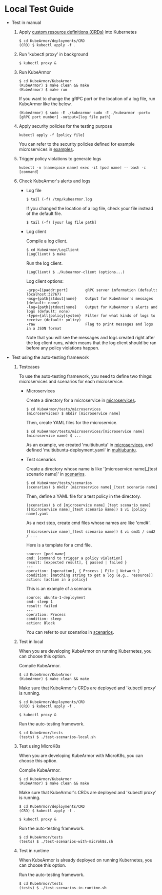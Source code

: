 # Local Test Guide

*  Test in manual
    1. Apply [custom resource definitions (CRDs)](../deployments/CRD) into Kubernetes

        ```text
        $ cd KubeArmor/deployments/CRD
        (CRD) $ kubectl apply -f .
        ```

    2. Run 'kubectl proxy' in background

        ```text
        $ kubectl proxy &
        ```

    3. Run KubeArmor

        ```text
        $ cd KubeArmor/KubeArmor
        (KubeArmor) $ make clean && make
        (KubeArmor) $ make run
        ```

        If you want to change the gRPC port or the location of a log file, run KubeArmor like the below.

        ```text
        (KubeArmor) $ sudo -E ./kubearmor sudo -E ./kubearmor -port=[gRPC port number] -output=[log file path]
        ```

    4. Apply security policies for the testing purpose

        ```text
        kubectl apply -f [policy file]
        ```

        You can refer to the security policies defined for example microservices in [examples](../examples).

    5. Trigger policy violations to generate logs

        ```text
        kubectl -n [namespace name] exec -it [pod name] -- bash -c [command]
        ```

    6. Check KubeArmor's alerts and logs
        - Log file

            ```text
            $ tail (-f) /tmp/kubearmor.log
            ```

            If you changed the location of a log file, check your file instead of the default file.

            ```text
            $ tail (-f) [your log file path]
            ```

        - Log client

            Compile a log client.

            ```text
            $ cd KubeArmor/LogClient
            (LogClient) $ make
            ```

            Run the log client.

            ```text
            (LogClient) $ ./kubearmor-client (options...)
            ```

            Log client options:

            ```text
            -grpc=[ipaddr:port]        gRPC server information (default: localhost:32767)
            -msg={path|stdout|none}    Output for KubeArmor's messages (default: none)
            -log={path|stdout|none}    Output for KubeArmor's alerts and logs (default: none)
            -type={all|policy|system}  Filter for what kinds of logs to receive (default: policy)
            -raw                       Flag to print messages and logs in a JSON format
            ```

            Note that you will see the messages and logs created right after the log client runs, which means that the log client should be ran before any policy violations happen.

*  Test using the auto-testing framework

    1. Testcases

        To use the auto-testing framework, you need to define two things: microservices and scenarios for each microservice.

        - Microservices

            Create a directory for a microservice in [microservices](../tests/microservices).

            ```text
            $ cd KubeArmor/tests/microservices
            (microservices) $ mkdir [microservice name]
            ```

            Then, create YAML files for the microservice.

            ```text
            $ cd KubeArmor/tests/microservices/[microservice name]
            (microservice name) $ ...
            ```

            As an example, we created 'multiubuntu' in [microservices](../tests/microservices), and defined 'multiubuntu-deployment.yaml' in [multiubuntu](../examples/multiubuntu).

        - Test scenarios

            Create a directory whose name is like '[microservice name]_[test scenario name]' in [scenarios](../tests/scenarios).
            
            ```text
            $ cd KubeArmor/tests/scenarios
            (scenarios) $ mkdir [microservice name]_[test scenario name]
            ```
            
            Then, define a YAML file for a test policy in the directory.
            
            ```text
            (scenarios) $ cd [microservice name]_[test scenario name]
            ([microservice name]_[test scenario name]) $ vi [policy name].yaml
            ```

            As a next step, create cmd files whose names are like 'cmd#'.
            
            ```text
            ([microservice name]_[test scenario name]) $ vi cmd1 / cmd2 / ...
            ```
            
            Here is a template for a cmd file.

            ```text
            source: [pod name]
            cmd: [command to trigger a policy violation]
            result: [expected result], { passed | failed }
            ---
            operation: [operation], { Process | File | Network }
            condition: [matching string to get a log (e.g., resource)]
            action: [action in a policy]
            ```

            This is an example of a scenario.

            ```text
            source: ubuntu-1-deployment
            cmd: sleep 1
            result: failed
            ---
            operation: Process
            condition: sleep
            action: Block
            ```

            You can refer to our scenarios in [scenarios](../tests/scenarios).

    2. Test in local

        When you are developing KubeArmor on running Kubernetes, you can choose this option.

        Compile KubeArmor.

        ```text
        $ cd KubeArmor/KubeArmor
        (KubeArmor) $ make clean && make
        ```

        Make sure that KubeArmor's CRDs are deployed and 'kubectl proxy' is running.

        ```text
        $ cd KubeArmor/deployments/CRD
        (CRD) $ kubectl apply -f .
        ```

        ```text
        $ kubectl proxy &
        ```

        Run the auto-testing framework.

        ```text
        $ cd KubeArmor/tests
        (tests) $ ./test-scenarios-local.sh
        ```

    3. Test using MicroK8s

        When you are developing KubeArmor with MicroK8s, you can choose this option.

        Compile KubeArmor.

        ```text
        $ cd KubeArmor/KubeArmor
        (KubeArmor) $ make clean && make
        ```

        Make sure that KubeArmor's CRDs are deployed and 'kubectl proxy' is running.

        ```text
        $ cd KubeArmor/deployments/CRD
        (CRD) $ kubectl apply -f .
        ```

        ```text
        $ kubectl proxy &
        ```

        Run the auto-testing framework.

        ```text
        $ cd KubeArmor/tests
        (tests) $ ./test-scenarios-with-microk8s.sh
        ```

    4. Test in runtime

        When KubeArmor is already deployed on running Kubernetes, you can choose this option.

        Run the auto-testing framework.

        ```text
        $ cd KubeArmor/tests
        (tests) $ ./test-scenarios-in-runtime.sh
        ```
